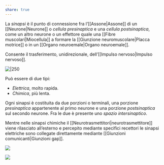 ```yaml
---
share: true
---
```

La *sinapsi* è il punto di connessione fra l’[[Assone|Assone]] di un [[Neurone|Neurone]] o *cellula presinaptica* e una *cellula postsinaptica*, come un altro neurone o un effettore quale una [[Fibre muscolari|Miocellula]] a formare la [[Giunzione neuromuscolare|Placca motrice]] o in un [[Organo neuroemale|Organo neuroemale]].

Consente il trasferimento, unidirezionale, dell’[[Impulso nervoso|Impulso nervoso]].

![|250](238308ed23afa20f783855342127d6ed_MD5%201.png)

Può essere di due tipi:
- *Elettrica*, molto rapida.
- *Chimica*, più lenta.

Ogni sinapsi è costituita da due porzioni o terminali, una porzione *presinaptica* appartenente al primo neurone e una porzione *postsinaptica* sul secondo neurone. Fra le due è presente uno *spazio intersinaptico*.

Mentre nelle sinapsi chimiche il [[Neurotrasmettitori|neurotrasmettitore]] viene rilasciato all’esterno e percepito mediante specifici recettori le sinapsi elettriche sono collegate direttamente mediante [[Giunzioni comunicanti|Giunzioni gap]].

![](1332199202ebe647c728225a89c31923_MD5%201.png)

![](1e1c3f22b66e47314d41fd52a2cc4ff0_MD5%201.png)